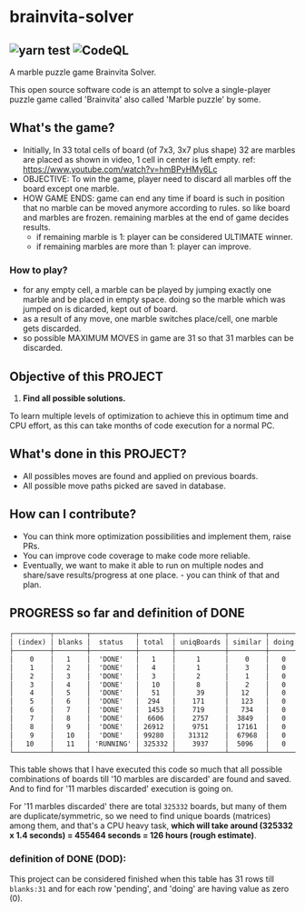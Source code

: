 # brainvita-solver

![yarn test](https://github.com/sushiljainam/brainvita-solver/actions/workflows/npm-test.yml/badge.svg) ![CodeQL](https://github.com/sushiljainam/brainvita-solver/actions/workflows/codeql-analysis.yml/badge.svg)
---
A marble puzzle game Brainvita Solver.

This open source software code is an attempt to solve a single-player puzzle game called 'Brainvita' also called 'Marble puzzle' by some.

## What's the game?

* Initially, In 33 total cells of board (of 7x3, 3x7 plus shape) 32 are marbles are placed as shown in video, 1 cell in center is left empty. ref: https://www.youtube.com/watch?v=hmBPyHMy6Lc
* OBJECTIVE: To win the game, player need to discard all marbles off the board except one marble.
* HOW GAME ENDS: game can end any time if board is such in position that no marble can be moved anymore according to rules. so like board and marbles are frozen. remaining marbles at the end of game decides results.
  * if remaining marble is 1: player can be considered ULTIMATE winner.
  * if remaining marbles are more than 1: player can improve.

### How to play?

* for any empty cell, a marble can be played by jumping exactly one marble and be placed in empty space. doing so the marble which was jumped on is dicarded, kept out of board.
* as a result of any move, one marble switches place/cell, one marble gets discarded.
* so possible MAXIMUM MOVES in game are 31 so that 31 marbles can be discarded.

## Objective of this PROJECT

1. **Find all possible solutions.**

To learn multiple levels of optimization to achieve this in optimum time and CPU effort, as this can take months of code execution for a normal PC.

## What's done in this PROJECT?

* All possibles moves are found and applied on previous boards.
* All possible move paths picked are saved in database.

## How can I contribute?

* You can think more optimization possibilities and implement them, raise PRs.
* You can improve code coverage to make code more reliable.
* Eventually, we want to make it able to run on multiple nodes and share/save results/progress at one place. - you can think of that and plan.

## PROGRESS so far and definition of DONE

```txt
┌─────────┬────────┬───────────┬────────┬────────────┬─────────┬───────┬─────────┐
│ (index) │ blanks │  status   │ total  │ uniqBoards │ similar │ doing │ pending │
├─────────┼────────┼───────────┼────────┼────────────┼─────────┼───────┼─────────┤
│    0    │   1    │  'DONE'   │   1    │     1      │    0    │   0   │    0    │
│    1    │   2    │  'DONE'   │   4    │     1      │    3    │   0   │    0    │
│    2    │   3    │  'DONE'   │   3    │     2      │    1    │   0   │    0    │
│    3    │   4    │  'DONE'   │   10   │     8      │    2    │   0   │    0    │
│    4    │   5    │  'DONE'   │   51   │     39     │   12    │   0   │    0    │
│    5    │   6    │  'DONE'   │  294   │    171     │   123   │   0   │    0    │
│    6    │   7    │  'DONE'   │  1453  │    719     │   734   │   0   │    0    │
│    7    │   8    │  'DONE'   │  6606  │    2757    │  3849   │   0   │    0    │
│    8    │   9    │  'DONE'   │ 26912  │    9751    │  17161  │   0   │    0    │
│    9    │   10   │  'DONE'   │ 99280  │   31312    │  67968  │   0   │    0    │
│   10    │   11   │ 'RUNNING' │ 325332 │    3937    │  5096   │   0   │ 316299  │
└─────────┴────────┴───────────┴────────┴────────────┴─────────┴───────┴─────────┘
```

This table shows that I have executed this code so much that all possible combinations of boards till '10 marbles are discarded' are found and saved. And to find for '11 marbles discarded' execution is going on.

For '11 marbles discarded' there are total `325332` boards, but many of them are duplicate/symmetric, so we need to find unique boards (matrices) among them, and that's a CPU heavy task, **which will take around (325332 x 1.4 seconds) = 455464 seconds = 126 hours (rough estimate)**.

### definition of DONE (DOD):
This project can be considered finished when this table has 31 rows till `blanks:31` and for each row 'pending', and 'doing' are having value as zero (0).

